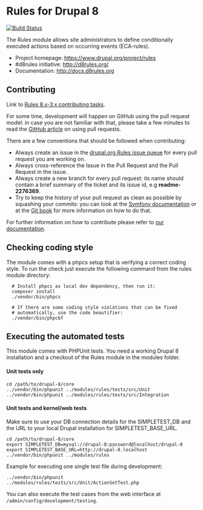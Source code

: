 # Rules for Drupal 8

[![Build Status](https://travis-ci.org/fago/rules.svg?branch=8.x-3.x)](https://travis-ci.org/fago/rules)

The Rules module allows site administrators to define conditionally executed
actions based on occurring events (ECA-rules).

* Project homepage: https://www.drupal.org/project/rules
* #d8rules initiative: http://d8rules.org/
* Documentation: http://docs.d8rules.org

## Contributing

Link to [Rules 8.x-3.x contributing tasks](https://www.drupal.org/node/2245015#contributing).

For some time, development will happen on GitHub using the pull request model:
in case you are not familiar with that, please take a few minutes to read the
[GitHub article](https://help.github.com/articles/using-pull-requests) on using
pull requests.

There are a few conventions that should be followed when contributing:

* Always create an issue in the [drupal.org Rules issue queue](https://www.drupal.org/project/issues/rules)
  for every pull request you are working on.
* Always cross-reference the Issue in the Pull Request and the Pull Request in
  the issue.
* Always create a new branch for every pull request: its name should contain a
  brief summary of the ticket and its issue id, e.g **readme-2276369**.
* Try to keep the history of your pull request as clean as possible by squashing
  your commits: you can look at the [Symfony documentation](http://symfony.com/doc/current/cmf/contributing/commits.html)
  or at the [Git book](http://git-scm.com/book/en/Git-Tools-Rewriting-History#Changing-Multiple-Commit-Messages)
  for more information on how to do that.

For further information on how to contribute please refer to
[our documentation](https://thefubhy.gitbooks.io/rules/content/).

## Checking coding style

The module comes with a phpcs setup that is verifying a correct coding style.
To run the check just execute the following command from the rules module
directory:

      # Install phpcs as local dev dependency, then run it:
      composer install
      ./vendor/bin/phpcs

      # If there are some coding style violations that can be fixed
      # automatically, use the code beautifier:
      ./vendor/bin/phpcbf

## Executing the automated tests

This module comes with PHPUnit tests. You need a working Drupal 8 installation
and a checkout of the Rules module in the modules folder.

#### Unit tests only

    cd /path/to/drupal-8/core
    ../vendor/bin/phpunit ../modules/rules/tests/src/Unit
    ../vendor/bin/phpunit ../modules/rules/tests/src/Integration

#### Unit tests and kernel/web tests

Make sure to use your DB connection details for the SIMPLETEST_DB and the URL to
your local Drupal installation for SIMPLETEST_BASE_URL.

    cd /path/to/drupal-8/core
    export SIMPLETEST_DB=mysql://drupal-8:password@localhost/drupal-8
    export SIMPLETEST_BASE_URL=http://drupal-8.localhost
    ../vendor/bin/phpunit ../modules/rules

Example for executing one single test file during development:

    ../vendor/bin/phpunit ../modules/rules/tests/src/Unit/ActionSetTest.php

You can also execute the test cases from the web interface at
``/admin/config/development/testing``.
